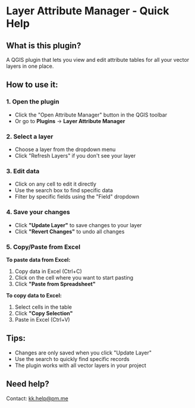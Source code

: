 # Layer Attribute Manager - Quick Help

## What is this plugin?
A QGIS plugin that lets you view and edit attribute tables for all your vector layers in one place.

## How to use it:

### 1. Open the plugin
- Click the "Open Attribute Manager" button in the QGIS toolbar
- Or go to **Plugins** → **Layer Attribute Manager**

### 2. Select a layer
- Choose a layer from the dropdown menu
- Click "Refresh Layers" if you don't see your layer

### 3. Edit data
- Click on any cell to edit it directly
- Use the search box to find specific data
- Filter by specific fields using the "Field" dropdown

### 4. Save your changes
- Click **"Update Layer"** to save changes to your layer
- Click **"Revert Changes"** to undo all changes

### 5. Copy/Paste from Excel
**To paste data from Excel:**
1. Copy data in Excel (Ctrl+C)
2. Click on the cell where you want to start pasting
3. Click **"Paste from Spreadsheet"**

**To copy data to Excel:**
1. Select cells in the table
2. Click **"Copy Selection"**
3. Paste in Excel (Ctrl+V)

## Tips:
- Changes are only saved when you click "Update Layer"
- Use the search to quickly find specific records
- The plugin works with all vector layers in your project

## Need help?
Contact: kk.help@pm.me
